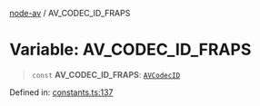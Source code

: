 [node-av](../globals.md) / AV\_CODEC\_ID\_FRAPS

# Variable: AV\_CODEC\_ID\_FRAPS

> `const` **AV\_CODEC\_ID\_FRAPS**: [`AVCodecID`](../type-aliases/AVCodecID.md)

Defined in: [constants.ts:137](https://github.com/seydx/av/blob/f8631fc881b394300b1479f511d55cf1c370a87f/src/constants/constants.ts#L137)
